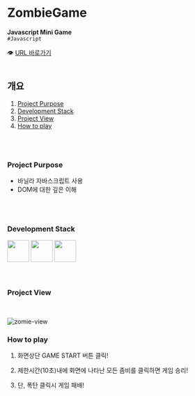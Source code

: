 # ZombieGame

**Javascript Mini Game**<br/>
`#Javascript`

👁 [URL 바로가기](https://cherryc0ck.github.io/Re-upload_JS_mini_zombieGame/)
<br/>
<br/>

## 개요

1. [Project Purpose](#Project-Purpose)
2. [Development Stack](#Development-Stack)
3. [Project View](#Project-View)
4. [How to play](#How-to-play)

<br/>
<br/>

### Project Purpose

- 바닐라 자바스크립트 사용
- DOM에 대한 깊은 이해

<br/>
<br/>

### Development Stack

<img src="https://encrypted-tbn0.gstatic.com/images?q=tbn:ANd9GcS2PD2yAr4Tt4TG62BatFqSltJmYLO1_DFUqA&usqp=CAU" width="50px" />
<img src="https://encrypted-tbn0.gstatic.com/images?q=tbn:ANd9GcTTAi6Ah3SwQOrGOrMCj_yF6SgNR_wgM8rJlw&usqp=CAU" width="50px" />
<img src="https://icon-icons.com/icons2/2108/PNG/32/javascript_icon_130900.png" width="50px" />

<br/>
<br/>
<br/>

### Project View

<br/>

![zomie-view](https://user-images.githubusercontent.com/60921094/113427049-549e1a80-940f-11eb-8e7f-21eec270c1a2.gif)

### How to play

1. 화면상단 GAME START 버튼 클릭!

2. 제한시간(10초)내에 화면에 나타난 모든 좀비를 클릭하면 게임 승리!

3. 단, 폭탄 클릭시 게임 패배!

<br/>
